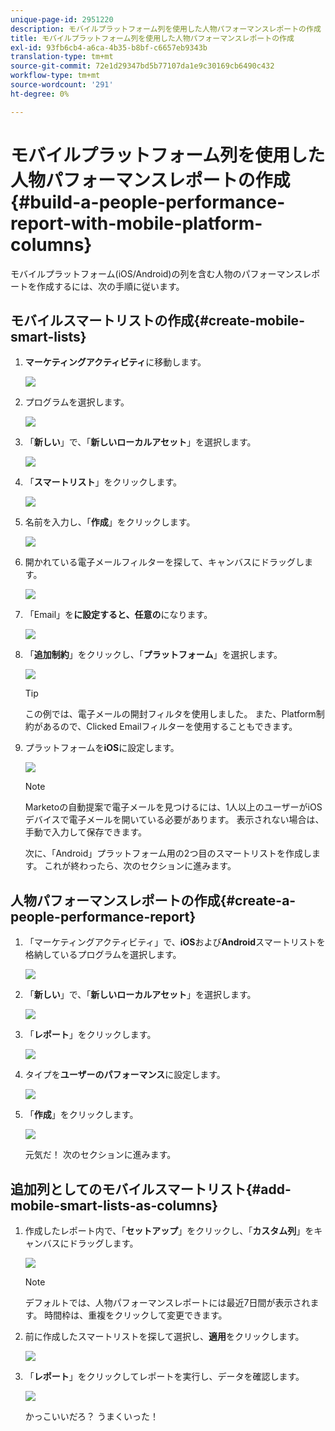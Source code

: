 ```yaml
---
unique-page-id: 2951220
description: モバイルプラットフォーム列を使用した人物パフォーマンスレポートの作成 —Marketoドキュメント — 製品ドキュメント
title: モバイルプラットフォーム列を使用した人物パフォーマンスレポートの作成
exl-id: 93fb6cb4-a6ca-4b35-b8bf-c6657eb9343b
translation-type: tm+mt
source-git-commit: 72e1d29347bd5b77107da1e9c30169cb6490c432
workflow-type: tm+mt
source-wordcount: '291'
ht-degree: 0%

---
```


# モバイルプラットフォーム列を使用した人物パフォーマンスレポートの作成{#build-a-people-performance-report-with-mobile-platform-columns}

モバイルプラットフォーム(iOS/Android)の列を含む人物のパフォーマンスレポートを作成するには、次の手順に従います。

## モバイルスマートリストの作成{#create-mobile-smart-lists}

1. **マーケティングアクティビティ**&#x200B;に移動します。

   ![](assets/ma.png)

1. プログラムを選択します。

   ![](assets/two-1.png)

1. 「**新しい**」で、「**新しいローカルアセット**」を選択します。

   ![](assets/three-1.png)

1. 「**スマートリスト**」をクリックします。

   ![](assets/four-1.png)

1. 名前を入力し、「**作成**」をクリックします。

   ![](assets/five-1.png)

1. 開かれている電子メールフィルターを探して、キャンバスにドラッグします。

   ![](assets/six-1.png)

1. 「Email」を&#x200B;**に設定すると、任意の**&#x200B;になります。

   ![](assets/seven.png)

1. 「**追加制約**」をクリックし、「**プラットフォーム**」を選択します。

   ![](assets/eight.png)

   >[!TIP]
   >
   >この例では、電子メールの開封フィルタを使用しました。 また、Platform制約があるので、Clicked Emailフィルターを使用することもできます。

1. プラットフォームを&#x200B;**iOS**&#x200B;に設定します。

   ![](assets/nine.png)

   >[!NOTE]
   >
   >Marketoの自動提案で電子メールを見つけるには、1人以上のユーザーがiOSデバイスで電子メールを開いている必要があります。 表示されない場合は、手動で入力して保存できます。

   次に、「Android」プラットフォーム用の2つ目のスマートリストを作成します。 これが終わったら、次のセクションに進みます。

## 人物パフォーマンスレポートの作成{#create-a-people-performance-report}

1. 「マーケティングアクティビティ」で、**iOS**&#x200B;および&#x200B;**Android**&#x200B;スマートリストを格納しているプログラムを選択します。

   ![](assets/ten.png)

1. 「**新しい**」で、「**新しいローカルアセット**」を選択します。

   ![](assets/eleven.png)

1. 「**レポート**」をクリックします。

   ![](assets/twelve.png)

1. タイプを&#x200B;**ユーザーのパフォーマンス**&#x200B;に設定します。

   ![](assets/thirteen.png)

1. 「**作成**」をクリックします。

   ![](assets/fourteen.png)

   元気だ！ 次のセクションに進みます。

## 追加列としてのモバイルスマートリスト{#add-mobile-smart-lists-as-columns}

1. 作成したレポート内で、「**セットアップ**」をクリックし、「**カスタム列**」をキャンバスにドラッグします。

   ![](assets/fifteen.png)

   >[!NOTE]
   >
   >デフォルトでは、人物パフォーマンスレポートには最近7日間が表示されます。 時間枠は、重複をクリックして変更できます。

1. 前に作成したスマートリストを探して選択し、**適用**&#x200B;をクリックします。

   ![](assets/sixteen.png)

1. 「**レポート**」をクリックしてレポートを実行し、データを確認します。

   ![](assets/seventeen.png)

   かっこいいだろ？ うまくいった！
